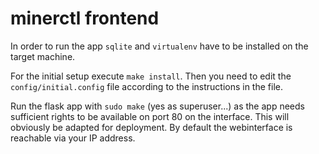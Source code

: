 # minerctl frontend

In order to run the app `sqlite` and `virtualenv` have to be installed on the target machine.

For the initial setup execute `make install`. Then you need to edit the `config/initial.config` file according to the instructions in the file.

Run the flask app with `sudo make` (yes as superuser...) as the app needs sufficient rights to be available on port 80 on the interface. This will obviously be adapted for deployment.
By default the webinterface is reachable via your IP address.
